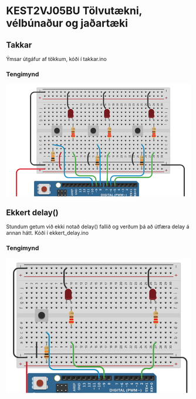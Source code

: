 # KEST2VJ05BU Tölvutækni, vélbúnaður og jaðartæki
## Takkar
Ýmsar útgáfur af tökkum, kóði í takkar.ino
### Tengimynd
![Takkarás](/myndir/takkar.PNG)
## Ekkert delay()
Stundum getum við ekki notað delay() fallið og verðum þá að útfæra delay á annan hátt. Kóði í ekkert_delay.ino
### Tengimynd
![delay rás](/myndir/ekkert_delay.PNG)
